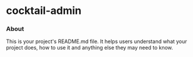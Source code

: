 cocktail-admin
==============

### About

This is your project's README.md file. It helps users understand what your
project does, how to use it and anything else they may need to know.